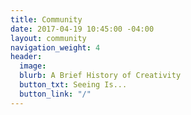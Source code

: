 ```yaml
---
title: Community
date: 2017-04-19 10:45:00 -04:00
layout: community
navigation_weight: 4
header:
  image: 
  blurb: A Brief History of Creativity
  button_txt: Seeing Is...
  button_link: "/"
---
```


